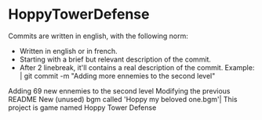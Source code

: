 # HoppyTowerDefense
Commits are written in english, with the following norm:
 - Written in english or in french.
 - Starting with a brief but relevant description of the commit.
 - After 2 linebreak, it'll contains a real description of the commit.
Example:
| git commit -m "Adding more ennemies to the second level"

Adding 69 new ennemies to the second level
Modifying the previous README
New (unused) bgm called 'Hoppy my beloved one.bgm'|
This project is game named Hoppy Tower Defense
